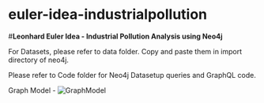# euler-idea-industrialpollution
#**Leonhard Euler Idea - Industrial Pollution Analysis using Neo4j**

For Datasets, please refer to data folder. Copy and paste them in import directory of neo4j.

Please refer to Code folder for Neo4j Datasetup queries and GraphQL code.

Graph Model -
![GraphModel](https://user-images.githubusercontent.com/85310413/120696941-c0156e80-c4ca-11eb-9700-44d70d47f426.png)
